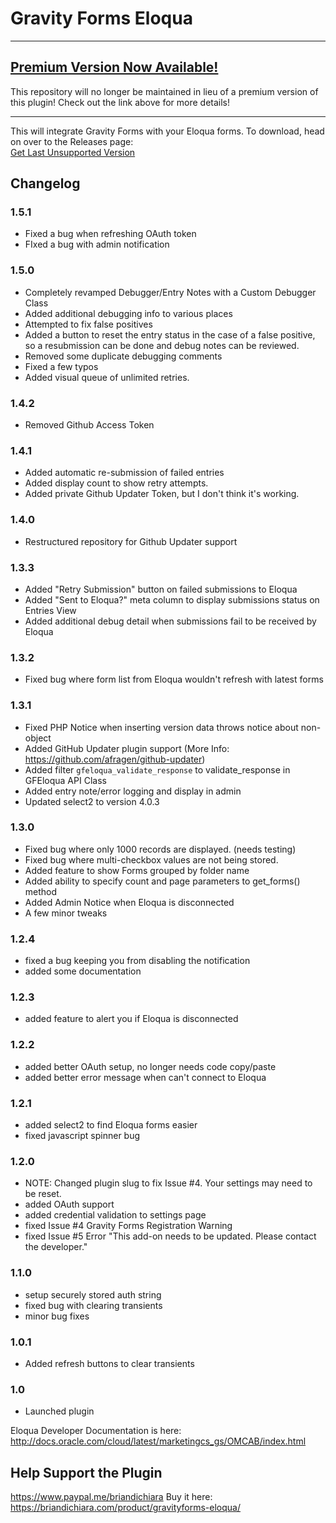 # Gravity Forms Eloqua

---

## [Premium Version Now Available!](https://briandichiara.com/product/gravityforms-eloqua/)

This repository will no longer be maintained in lieu of a premium version of this plugin! Check out the link above for more details!

---

This will integrate Gravity Forms with your Eloqua forms. To download, head on over to the Releases page:  
[Get Last Unsupported Version](https://github.com/solepixel/gravityforms-eloqua/releases)

## Changelog

### 1.5.1
  * Fixed a bug when refreshing OAuth token
  * FIxed a bug with admin notification

### 1.5.0
  * Completely revamped Debugger/Entry Notes with a Custom Debugger Class
  * Added additional debugging info to various places
  * Attempted to fix false positives
  * Added a button to reset the entry status in the case of a false positive, so a resubmission can be done and debug notes can be reviewed.
  * Removed some duplicate debugging comments
  * Fixed a few typos
  * Added visual queue of unlimited retries.

### 1.4.2
  * Removed Github Access Token

### 1.4.1
  * Added automatic re-submission of failed entries
  * Added display count to show retry attempts.
  * Added private Github Updater Token, but I don't think it's working.

### 1.4.0
  * Restructured repository for Github Updater support

### 1.3.3
  * Added "Retry Submission" button on failed submissions to Eloqua
  * Added "Sent to Eloqua?" meta column to display submissions status on Entries View
  * Added additional debug detail when submissions fail to be received by Eloqua

### 1.3.2
  * Fixed bug where form list from Eloqua wouldn't refresh with latest forms

### 1.3.1
  * Fixed PHP Notice when inserting version data throws notice about non-object
  * Added GitHub Updater plugin support (More Info: https://github.com/afragen/github-updater)
  * Added filter `gfeloqua_validate_response` to validate_response in GFEloqua API Class
  * Added entry note/error logging and display in admin
  * Updated select2 to version 4.0.3

### 1.3.0
  * Fixed bug where only 1000 records are displayed. (needs testing)
  * Fixed bug where multi-checkbox values are not being stored.
  * Added feature to show Forms grouped by folder name
  * Added ability to specify count and page parameters to get_forms() method
  * Added Admin Notice when Eloqua is disconnected
  * A few minor tweaks

### 1.2.4
  * fixed a bug keeping you from disabling the notification
  * added some documentation

### 1.2.3
  * added feature to alert you if Eloqua is disconnected

### 1.2.2
  * added better OAuth setup, no longer needs code copy/paste
  * added better error message when can't connect to Eloqua

### 1.2.1
  * added select2 to find Eloqua forms easier
  * fixed javascript spinner bug

### 1.2.0
  * NOTE: Changed plugin slug to fix Issue #4. Your settings may need to be reset.
  * added OAuth support
  * added credential validation to settings page
  * fixed Issue #4 Gravity Forms Registration Warning
  * fixed Issue #5 Error "This add-on needs to be updated. Please contact the developer."

### 1.1.0
  * setup securely stored auth string
  * fixed bug with clearing transients
  * minor bug fixes

### 1.0.1
  * Added refresh buttons to clear transients

### 1.0
  * Launched plugin

Eloqua Developer Documentation is here: http://docs.oracle.com/cloud/latest/marketingcs_gs/OMCAB/index.html

## Help Support the Plugin

https://www.paypal.me/briandichiara
Buy it here: https://briandichiara.com/product/gravityforms-eloqua/
